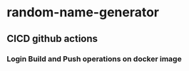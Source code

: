 # random-name-generator

## CICD github actions

### Login Build and Push operations on docker image
